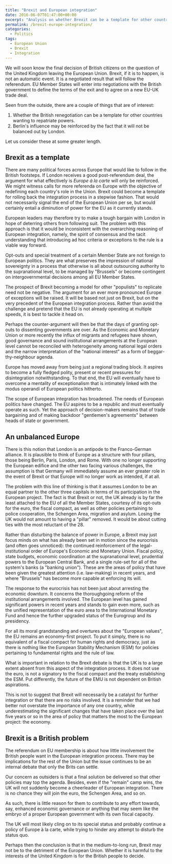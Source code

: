 ```yaml
---
title: "Brexit and European integration"
date: 2016-06-07T01:47:00+00:00
excerpt: "Analysis on whether Brexit can be a template for other countries. Also whether it will disturb the balance of power in the EU."
permalink: /brexit-europe-integration/
categories:
  - Politics
tags:
  - European Union
  - Brexit
  - Integration
---
```

We will soon know the final decision of British citizens on the question of the United Kingdom leaving the European Union. Brexit, if it is to happen, is not an automatic event. It is a negotiated result that will follow the referendum. EU Member States will enter into negotiations with the British government to define the terms of the exit and to agree on a new EU-UK trade deal.

Seen from the outside, there are a couple of things that are of interest:

1. Whether the British renegotiation can be a template for other countries wanting to repatriate powers.
2. Berlin's influence may be reinforced by the fact that it will not be balanced out by London.

Let us consider these at some greater length.

## Brexit as a template

There are many political forces across Europe that would like to follow in the British footsteps. If London receives a good post-referendum deal, the argument for what effectively is *Europe à la carte* will only be reinforced. We might witness calls for more referenda on Europe with the objective of redefining each country's role in the Union. Brexit could become a template for rolling back the integration process in a stepwise fashion. That would not necessarily signal the end of the European Union per se, but would certainly entail a diminution of power for the EU as it currently stands.

European leaders may therefore try to make a tough bargain with London in hope of deterring others from following suit. The problem with this approach is that it would be inconsistent with the overarching reasoning of European integration, namely, the spirit of consensus and the tacit understanding that introducing ad hoc criteria or exceptions to the rule is a viable way forward.

Opt-outs and special treatment of a certain Member State are not foreign to European politics. They are what preserves the impression of national sovereignty in a process that otherwise is all about outsourcing authority to the supranational level, to be managed by "Brussels" or become contingent on intergovernmental decisions among all EU Member States.

The prospect of Brexit becoming a model for other "populists" to replicate need not be negative. The argument for an ever more pronounced Europe of exceptions will be raised. It will be based not just on Brexit, but on the very precedent of the European integration process. Rather than avoid the challenge and pretend that the EU is not already operating at multiple speeds, it is best to tackle it head on.

Perhaps the counter-argument will then be that the days of granting opt-outs to dissenting governments are over. As the Economic and Monetary Union or more recently the influx of migrants and refugees have shown, good governance and sound institutional arrangements at the European level cannot be reconciled with heterogeneity among national legal orders and the narrow interpretation of the "national interest" as a form of beggar-thy-neighbour agenda.

Europe has moved away from being just a regional trading block. It aspires to become a fully fledged polity, present or recent pressures for disintegration notwithstanding. To that end, the EU will eventually have to overcome a mentality of exceptionalism that is intimately linked with the modus operandi of European politics hitherto. 

The scope of European integration has broadened. The needs of European politics have changed. The EU aspires to be a republic and must eventually operate as such. Yet the approach of decision-makers remains that of trade bargaining and of making backdoor "gentlemen's agreements" between heads of state or government.

## An unbalanced Europe

There is this notion that London is an antipode to the Franco-German alliance. It is plausible to think of Europe as a structure with four pillars, those being Berlin, Paris, London, and Rome. With one no longer supporting the European edifice and the other two facing various challenges, the assumption is that Germany will immediately assume an ever greater role in the event of Brexit or that Europe will no longer work as intended, if at all.

The problem with this line of thinking is that it assumes London to be an equal partner to the other three capitals in terms of its participation in the European project. The fact is that Brexit or not, the UK already is by far the least attached to the EU of all the Member States, courtesy of its opt-outs for the euro, the fiscal compact, as well as other policies pertaining to police cooperation, the Schengen Area, migration and asylum. Losing the UK would not amount to having a "pillar" removed. It would be about cutting ties with the most reluctant of the 28.

Rather than disturbing the balance of power in Europe, a Brexit may just focus minds on what has already been set in motion since the eurocrisis (and often goes unnoticed): the continued reinforcement of the legal-institutional order of Europe's Economic and Monetary Union. Fiscal policy, state budgets, economic coordination at the supranational level, prudential powers to the European Central Bank, and a single rule-set for all of the system's banks (a "banking union"). These are the areas of policy that have been given the greatest attention (i.e. law-making) in recent years, and where "Brussels" has become more capable at enforcing its will.

The response to the eurocrisis has not been just about arresting the economic downturn. It concerns the thoroughgoing reform of the institutional arrangements involved. The European level has gained significant powers in recent years and stands to gain even more, such as the unified representation of the euro area to the International Monetary Fund and hence the further upgraded status of the Eurogroup and its presidency.

For all its moral grandstanding and overtures about the "European values", the EU remains an economy-first project. To put it simply, there is no equivalent of a fiscal compact for human rights and democracy, just as there is nothing like the European Stability Mechanism (ESM) for policies pertaining to fundamental rights and the rule of law.

What is important in relation to the Brexit debate is that the UK is to a large extent absent from this aspect of the integration process. It does not use the euro, is not a signatory to the fiscal compact and the treaty establishing the ESM. Put differently, the future of the EMU is not dependent on British aspirations.

This is not to suggest that Brexit will necessarily be a catalyst for further integration or that there are no risks involved. It is a reminder that we had better not overstate the importance of any one country, while underestimating the significant changes that have taken place over the last five years or so in the area of policy that matters the most to the European project: the economy.

## Brexit is a British problem

The referendum on EU membership is about how little involvement the British people want in the European integration process. There may be implications for the rest of the Union but the issue continues to be an internal debate that only the Brits can settle.

Our concern as outsiders is that a final solution be delivered so that other policies may top the agenda. Besides, even if the "remain" camp wins, the UK will not suddenly become a cheerleader of European integration. There is no chance they will join the euro, the Schengen Area, and so on.

As such, there is little reason for them to contribute to any effort towards, say, enhanced economic governance or anything that may seem like the embryo of a proper European government with its own fiscal capacity.

The UK will most likely cling on to its special status and probably continue a policy of Europe à la carte, while trying to hinder any attempt to disturb the status quo.

Perhaps then the conclusion is that in the medium-to-long run, Brexit may not be to the detriment of the European Union. Whether it is harmful to the interests of the United Kingdom is for the British people to decide.
